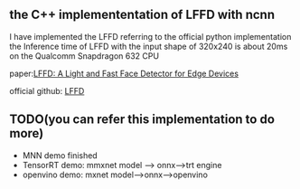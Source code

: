 ## the C++ implemententation of LFFD with ncnn 
  I have implemented the LFFD  referring to the official python implementation
  the Inference time of LFFD with the input shape of 320x240 is about 20ms on the Qualcomm Snapdragon 632 CPU
  
  paper:[LFFD: A Light and Fast Face Detector for Edge Devices](https://arxiv.org/abs/1904.10633)
  
  official github: [LFFD](https://github.com/YonghaoHe/A-Light-and-Fast-Face-Detector-for-Edge-Devices)
  
## TODO(you can refer this implementation to do more)
 * MNN demo finished
 * TensorRT demo: mmxnet model --> onnx-->trt engine
 * openvino demo: mxnet model-->onnx-->openvino
  
  
